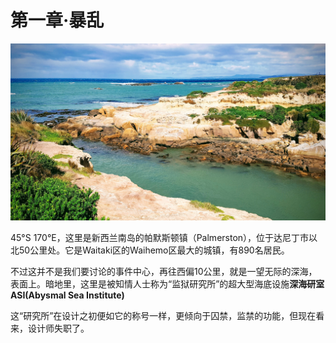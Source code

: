 # 第一章·暴乱

![&#x5E15;&#x9ED8;&#x65AF;&#x987F;&#x9547;&#xFF08;Palmerston&#xFF09;&#x897F;&#x8FB9;&#x7684;&#x6D77;&#x5CB8;](../../.gitbook/assets/20180926_120230-effects.jpg)

45°S 170°E，这里是新西兰南岛的帕默斯顿镇（Palmerston），位于达尼丁市以北50公里处。它是Waitaki区的Waihemo区最大的城镇，有890名居民。  

不过这并不是我们要讨论的事件中心，再往西偏10公里，就是一望无际的深海，表面上。暗地里，这里是被知情人士称为“监狱研究所”的超大型海底设施**深海研室ASI\(Abysmal Sea Institute\)**

这“研究所”在设计之初便如它的称号一样，更倾向于囚禁，监禁的功能，但现在看来，设计师失职了。

